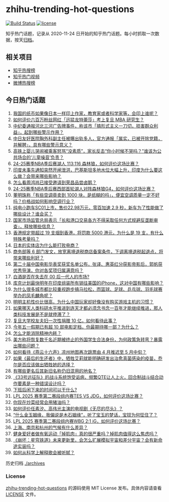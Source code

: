 # zhihu-trending-hot-questions

[![Build Status](https://github.com/justjavac/zhihu-trending-hot-questions/workflows/ci/badge.svg?branch=master)](https://github.com/justjavac/zhihu-trending-hot-questions/actions)
[![license](https://img.shields.io/github/license/justjavac/zhihu-trending-hot-questions)](https://github.com/justjavac/zhihu-trending-hot-questions/blob/master/LICENSE)

知乎热门话题，记录从 2020-11-24
日开始的知乎热门话题。每小时抓取一次数据，按天[归档](./archives)。

## 相关项目

- [知乎热搜榜](https://github.com/justjavac/zhihu-trending-top-search)
- [知乎热门视频](https://github.com/justjavac/zhihu-trending-hot-video)
- [微博热搜榜](https://github.com/justjavac/weibo-trending-hot-search)

## 今日热门话题

<!-- BEGIN -->
<!-- 最后更新时间 Mon Apr 28 2025 07:21:29 GMT+0800 (China Standard Time) -->

1. [我国的纸币如果像日本一样印上作家，教育家或者科学家等，会印上谁呢？](https://www.zhihu.com/question/40327952)
1. [如何评价六百万粉丝网红「迅猛龙特蕾莎」考上复旦 MBA 研究生？](https://www.zhihu.com/question/1899385214662325200)
1. [中纪委通报河北三河广告牌事件，称该市「搞形式主义一刀切，损害群众利益」，起到哪些警示作用？](https://www.zhihu.com/question/1899869962123829800)
1. [中日友好医院胸外科副主任被曝出轨多人，官方通报「属实，已被开除党籍，并解聘」，具有哪些警示意义？](https://www.zhihu.com/question/1899793322484130600)
1. [高铁上婴儿哭闹被乘客怒骂“没素质”，家长反击“你小时候不哭吗？”谁该为公共场合的‘儿童噪音’负责？](https://www.zhihu.com/question/1899247073322303700)
1. [24-25赛季NBA季后赛湖人 113:116 森林狼，如何评价这场比赛？](https://www.zhihu.com/question/1900035827851048200)
1. [印度未事先通知突然开闸泄洪，巴基斯坦多地水位大幅上升，印度为什么要这么做？会带来哪些影响？](https://www.zhihu.com/question/1899819271124641300)
1. [怎么看周鸿祎已接受邀请到荣昌品尝卤鹅？](https://www.zhihu.com/question/1899614241478154000)
1. [24-25赛季NBA季后赛西部首轮湖人对阵森林狼G4，如何评价这场比赛？](https://www.zhihu.com/question/1900050714216109600)
1. [董明珠称「有些空调竟卖到 1000 块，是纸糊的吗」，便宜空调质量一定不好吗？价格战如何影响空调行业？](https://www.zhihu.com/question/1898384187913929200)
1. [纯电小跑车SC01上市，售价22.98万元，零百加速 2.9 秒，新车为了性能做了哪些设计？谁会买？](https://www.zhihu.com/question/1899774784646115800)
1. [国家市场监管总局表示「长和港口交易各方不得采取任何方式规避反垄断审查」，释放哪些信息？](https://www.zhihu.com/question/1899876122272966400)
1. [香港规定带超过 19 支烟到香港，将罚款 5000 港元，为什么是 19 支，有什么特殊考量吗？](https://www.zhihu.com/question/1899511376843601200)
1. [日本的实体店为什么能打败电商？](https://www.zhihu.com/question/584328264)
1. [商务部等 6 部门发文，放宽离境退税商店备案条件，下调离境退税起退点，将带来哪些利好？](https://www.zhihu.com/question/1899778227351807700)
1. [第二十届中国电影华表奖获奖名单公布，张译、惠英红分获影帝影后，郭帆获优秀导演，你对各奖项归属满意吗？](https://www.zhihu.com/question/1899884758084839200)
1. [白酒是否在失去在 00 后一代人的市场?](https://www.zhihu.com/question/12303778372)
1. [库克计划最快明年在印度组装所有销往美国的iPhone，这对中国有哪些影响？](https://www.zhihu.com/question/1899199372975124500)
1. [为什么很多城市都比较重视跑步搞马拉松，而篮球、足球、乒乓球、羽毛球赛举办的凤毛麟角呢？](https://www.zhihu.com/question/1897761830895587800)
1. [明明主机性价比很高，为什么中国玩家却好像没有购买游戏主机的习惯？](https://www.zhihu.com/question/1898457041439274800)
1. [如果哪天人类科研水平推进到连天才都必须念书念一百年才能继续推进，那人类科技发展是不是就停滞了？](https://www.zhihu.com/question/1894880358522152000)
1. [复旦大学校友夫妇一次性捐赠 10 亿，如何看待此事？](https://www.zhihu.com/question/1898380285139228000)
1. [今年五一假期已有超 10 部电影定档，你最期待哪一部？为什么？](https://www.zhihu.com/question/1899062702401355800)
1. [怎么才能消除精神内耗？](https://www.zhihu.com/question/664466671)
1. [美方称将恢复数千名近期被终止的外国学生合法身份，为何政策急转弯？暴露出哪些问题？](https://www.zhihu.com/question/1899410379832005600)
1. [如何看待《燕云十六声》凉州地图再次跳票由 4 月推迟至 5 月中旬？](https://www.zhihu.com/question/1899058406024783400)
1. [如果《最后的生还者》中，牺牲艾莉就能明确研发出治愈真菌感染的疫苗，乔尔是否应该做出牺牲她的选择？](https://www.zhihu.com/question/1898681712218739200)
1. [有哪些更名后其新旧名称仍旧混用的地名？](https://www.zhihu.com/question/1897714519360386000)
1. [《33号远征队》的战斗系统饱受诟病，频繁QTE让人上火，回合制战斗结合动作要素是一种错误设计吗？](https://www.zhihu.com/question/1899793895233135400)
1. [下班后闲下来的时间可以干什么?](https://www.zhihu.com/question/345473425)
1. [LPL 2025 赛季第二赛段组内赛TES VS JDG，如何评价这场比赛？](https://www.zhihu.com/question/1899928644173955800)
1. [你现在炒菜经常会用猪油吗？](https://www.zhihu.com/question/652639333)
1. [如何评价任素汐、高伟光主演的电视剧《无尽的尽头》？](https://www.zhihu.com/question/1898600720934085000)
1. [“什么金玉姻缘，我偏说是木石姻缘”，听了宝玉的梦话，宝钗为何怔住了？](https://www.zhihu.com/question/639710078)
1. [LPL 2025 赛季第二赛段组内赛WBG 2:1 iG，如何评价这场比赛？](https://www.zhihu.com/question/1899879591599925200)
1. [上海、南京和杭州的气候有什么差异？](https://www.zhihu.com/question/39072901)
1. [健身爱好者做有氧运动「掉肌肉」真的很严重吗？掉肌肉值得这么焦虑吗？](https://www.zhihu.com/question/1898400993705698300)
1. [《崩坏：星穹铁道》未来更新里，会怎么扩展模拟宇宙和差分宇宙？会有新命途实装吗？](https://www.zhihu.com/question/1899580358133015000)
1. [如何从科学上解释歌会被听腻？](https://www.zhihu.com/question/22918826)

<!-- END -->

历史归档 [./archives](./archives)

### License

[zhihu-trending-hot-questions](https://github.com/justjavac/zhihu-trending-hot-questions)
的源码使用 MIT License 发布。具体内容请查看 [LICENSE](./LICENSE) 文件。
